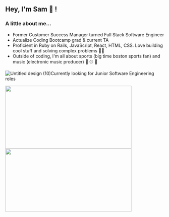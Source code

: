 <h2>Hey, I'm Sam 👋 !</h1>

<h3>A little about me...</h3>

* Former Customer Success Manager turned Full Stack Software Engineer
* Actualize Coding Bootcamp grad & current TA
* Proficient in Ruby on Rails, JavaScript, React, HTML, CSS. Love building cool stuff and solving complex problems 👨‍💻
* Outside of coding, I'm all about sports (big time boston sports fan) and music (electronic music producer) 🏈 ⚾ 🎹

![Untitled design (10)](https://github.com/sfwells0518/sfwells0518/assets/125096981/d19d5968-5235-4285-9691-8708e0a1dab9)Currently looking for Junior Software Engineering roles

<a href="https://github.com/anuraghazra/github-readme-stats">
  <img height=200 width=400 align="center" src="https://github-readme-stats.vercel.app/api?username=sfwells0518&theme=cobalt2" />
</a>
<a href="https://github.com/anuraghazra/convoychat">
  <img height=200 width=400 align="center" src="https://github-readme-stats.vercel.app/api/top-langs?username=sfwells0518&theme=cobalt2&layout=compact&langs_count=8&card_width=320" />
</a>






